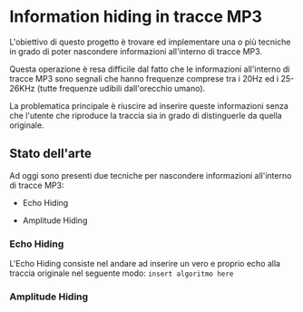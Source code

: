 # Information hiding in tracce MP3

L'obiettivo di questo progetto è trovare ed implementare una o più tecniche in grado di poter nascondere informazioni all'interno di tracce MP3.

Questa operazione è resa difficile dal fatto che le informazioni all'interno di tracce MP3 sono segnali che hanno frequenze comprese tra i 20Hz ed i 25-26KHz (tutte frequenze udibili dall'orecchio umano).

La problematica principale è riuscire ad inserire queste informazioni senza che l'utente  che riproduce la traccia sia in grado di distinguerle da quella originale.

## Stato dell'arte

Ad oggi sono presenti due tecniche per nascondere informazioni all'interno di tracce MP3:

- Echo Hiding

- Amplitude Hiding

### Echo Hiding

L'Echo Hiding consiste nel andare ad inserire un vero e proprio echo alla traccia originale nel seguente modo:
`insert algoritmo here`

### Amplitude Hiding
